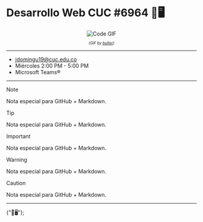 # Desarrollo Web CUC #6964 🌿🖥️

<div style="text-align: center;">
    <img src="https://media0.giphy.com/media/v1.Y2lkPTc5MGI3NjExZ3o1OXZ3Zm0ybXRyODk1cjQ4bXloaXNnYmFnZjYxNG56NjJ3YnQ0ZSZlcD12MV9pbnRlcm5hbF9naWZfYnlfaWQmY3Q9Zw/26tn33aiTi1jkl6H6/giphy.gif" alt="Code GIF">
    <p id="img-caption" style="font-size: 10px;font-style: italic;">(GIF by <a href="https://giphy.com/butler">bulter</a>)</p>
</div>

---

- jdomingu19@cuc.edu.co
- Miércoles 2:00 PM - 5:00 PM
- Microsoft Teams®

---

> [!NOTE]
> Nota especial para GitHub + Markdown.

> [!TIP]
> Nota especial para GitHub + Markdown.

> [!IMPORTANT]
> Nota especial para GitHub + Markdown.

> [!WARNING]
> Nota especial para GitHub + Markdown.

> [!CAUTION]
> Nota especial para GitHub + Markdown.

---

{"🌿🖥️"};

